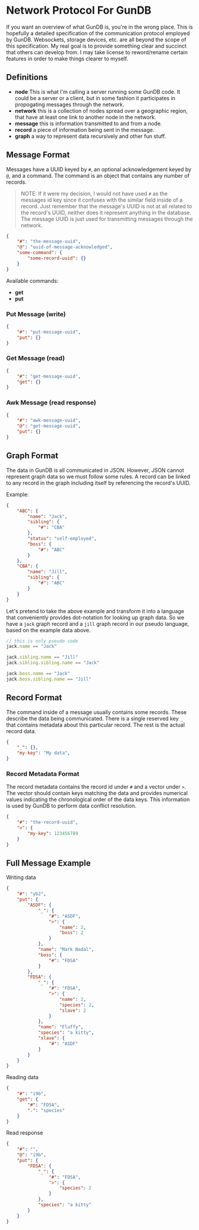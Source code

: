 # Network Protocol For GunDB

If you want an overview of what GunDB is, you're in the wrong place.
This is hopefully a detailed specification of the communication protocol employed by GunDB.
Websockets, storage devices, etc. are all beyond the scope of this specification.
My real goal is to provide something clear and succinct that others can develop from.
I may take license to reword/rename certain features in order to make things clearer to myself.

## Definitions

* **node** This is what I'm calling a server running some GunDB code. It could be a server or a client, but in some fashion it participates in propogating messages through the network.
* **network** this is a collection of nodes spread over a geographic region, that have at least one link to another node in the network.
* **message** this is information transmitted to and from a node.
* **record** a piece of information being sent in the message.
* **graph** a way to represent data recursively and other fun stuff.


## Message Format

Messages have a UUID keyed by `#`, an optional acknowledgement keyed by `@`, and a command.
The command is an object that contains any number of records.

> NOTE: If it were my decision, I would not have used `#` as the messages id key since it confuses with the similar field inside of a record.
> Just remember that the message's UUID is not at all related to the record's UUID, neither does it represent anything in the database. The message UUID is just used for transmitting messages through the network.

```json
{
    "#": "the-message-uuid",
    "@": "uuid-of-message-acknowledged",
    "some-command": {
        "some-record-uuid": {}
    }
}
```

Available commands:
* **get**
* **put**

### Put Message (write)

```json
{
    "#": "put-message-uuid",
    "put": {}
}
```

### Get Message (read)

```json
{
    "#": "get-message-uuid",
    "get": {}
}
```

### Awk Message (read response)

```json
{
    "#": "awk-message-uuid",
    "@": "get-message-uuid",
    "put": {}
}
```

## Graph Format

The data in GunDB is all communicated in JSON. However, JSON cannot represent graph data so we must follow some rules.
A record can be linked to any record in the graph including itself by referencing the record's UUID.

Example:
```json
{
    "ABC": {
        "name": "Jack",
        "sibling": {
            "#": "CBA"
        },
        "status": "self-employed",
        "boss": {
            "#": "ABC"
        }
    },
    "CBA": {
        "name": "Jill",
        "sibling": {
            "#": "ABC"
        }
    }
}
```

Let's pretend to take the above example and transform it into a language that conveniently provides dot-notation for looking up graph data. So we have a `jack` graph record and a `jill` graph record in our pseudo language, based on the example data above.

```js
// this is only pseudo code
jack.name == "Jack"

jack.sibling.name == "Jill"
jack.sibling.sibling.name == "Jack"

jack.boss.name == "Jack"
jack.boss.sibling.name == "Jill"
```

## Record Format

The command inside of a message usually contains some records. These describe the data being communicated.
There is a single reserved key `_` that contains metadata about this particular record.
The rest is the actual record data.

```json
{
    "_": {},
    "my-key": "My data",
}
```

### Record Metadata Format

The record metadata contains the record id under `#` and a vector under `>`.
The vector should contain keys matching the data and provides numerical values indicating the chronological order of the data keys. This information is used by GunDB to perform data conflict resolution.

```json
{
    "#": "the-record-uuid",
    ">": {
        "my-key": 123456789
    }
}
```

## Full Message Example

Writing data

```json
{
    "#": "yb2",
    "put": {
        "ASDF": {
            "_": {
                "#": "ASDF",
                ">": {
                    "name": 2,
                    "boss": 2
                }
            },
            "name": "Mark Nadal",
            "boss": {
                "#": "FDSA"
            }
        },
        "FDSA": {
            "_": {
                "#": "FDSA",
                ">": {
                    "name": 2,
                    "species": 2,
                    "slave": 2
                }
            },
            "name": "Fluffy",
            "species": "a kitty",
            "slave": {
                "#": "ASDF"
            }
        }
    }
}
```

Reading data

```json
{
    "#": "i9b",
    "get": {
        "#": "FDSA",
        ".": "species"
    }
}
```

Read response
```json
{
    "#": "",
    "@": "i9b",
    "put": {
        "FDSA": {
            "_": {
                "#": "FDSA",
                ">": {
                    "species": 2
                }
            },
            "species": "a kitty"
        }
    }
}
```
